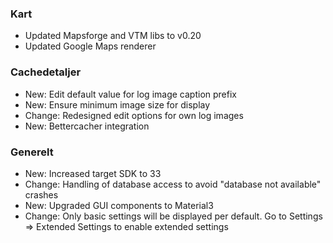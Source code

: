 ### Kart
- Updated Mapsforge and VTM libs to v0.20
- Updated Google Maps renderer

### Cachedetaljer
- New: Edit default value for log image caption prefix
- New: Ensure minimum image size for display
- Change: Redesigned edit options for own log images
- New: Bettercacher integration

### Generelt
- New: Increased target SDK to 33
- Change: Handling of database access to avoid "database not available" crashes
- New: Upgraded GUI components to Material3
- Change: Only basic settings will be displayed per default. Go to Settings => Extended Settings to enable extended settings
